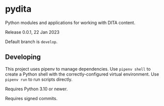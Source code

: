 # pydita

Python modules and applications for working with DITA content.

Release 0.0.1, 22 Jan 2023

Default branch is `develop`.

## Developing

This project uses pipenv to manage dependencies. Use `pipenv shell` to create a Python shell with the correctly-configured virtual environment. Use `pipenv run` to run scripts directly.

Requires Python 3.10 or newer.

Requires signed commits.
